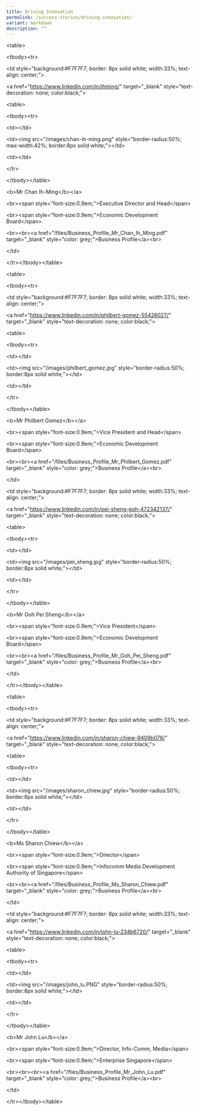 ```yaml
---
title: Driving Innovation
permalink: /success-stories/driving-innovation/
variant: markdown
description: ""
---
```

<p>&lt;table&gt;</p><p>	&lt;tbody&gt;&lt;tr&gt;</p><p>		&lt;td style="background:#F7F7F7; border: 8px solid white; width:33%; text-align: center;"&gt;	</p><p>			&lt;a href="<a href="https://www.linkedin.com/in/ihming/" rel="noopener noreferrer nofollow" target="_blank">https://www.linkedin.com/in/ihming/</a>" target="_blank" style="text-decoration: none; color:black;"&gt;	</p><p>			&lt;table&gt;</p><p>				&lt;tbody&gt;&lt;tr&gt;</p><p>					&lt;td&gt;&lt;/td&gt;</p><p>					&lt;td&gt;&lt;img src="/images/chan-ih-ming.png" style="border-radius:50%; max-width:42%; border:8px solid white;"&gt;&lt;/td&gt;</p><p>					&lt;td&gt;&lt;/td&gt;</p><p>				&lt;/tr&gt;</p><p>			&lt;/tbody&gt;&lt;/table&gt;</p><p>			&lt;b&gt;Mr Chan Ih-Ming&lt;/b&gt;&lt;/a&gt;</p><p>			&lt;br&gt;&lt;span style="font-size:0.9em;"&gt;Executive Director and Head&lt;/span&gt;</p><p>			&lt;br&gt;&lt;span style="font-size:0.9em;"&gt;Economic Development Board&lt;/span&gt;</p><p>     &lt;br&gt;&lt;br&gt;&lt;a href="/files/Business_Profile_Mr_Chan_Ih_Ming.pdf" target="_blank" style="color: grey;"&gt;Business Profile&lt;/a&gt;&lt;br&gt;</p><p>		&lt;/td&gt;</p><p>&lt;/tr&gt;&lt;/tbody&gt;&lt;/table&gt;</p><p>&lt;table&gt;</p><p>	&lt;tbody&gt;&lt;tr&gt;</p><p>		&lt;td style="background:#F7F7F7; border: 8px solid white; width:33%; text-align: center;"&gt;	</p><p>			&lt;a href="<a href="https://www.linkedin.com/in/philbert-gomez-55426027/" rel="noopener noreferrer nofollow" target="_blank">https://www.linkedin.com/in/philbert-gomez-55426027/</a>" target="_blank" style="text-decoration: none; color:black;"&gt;	</p><p>			&lt;table&gt;</p><p>				&lt;tbody&gt;&lt;tr&gt;</p><p>					&lt;td&gt;&lt;/td&gt;</p><p>					&lt;td&gt;&lt;img src="/images/philbert_gomez.jpg" style="border-radius:50%; border:8px solid white;"&gt;&lt;/td&gt;</p><p>					&lt;td&gt;&lt;/td&gt;</p><p>				&lt;/tr&gt;</p><p>			&lt;/tbody&gt;&lt;/table&gt;</p><p>			&lt;b&gt;Mr Philbert Gomez&lt;/b&gt;&lt;/a&gt;</p><p>			&lt;br&gt;&lt;span style="font-size:0.9em;"&gt;Vice President and Head&lt;/span&gt;</p><p>			&lt;br&gt;&lt;span style="font-size:0.9em;"&gt;Economic Development Board&lt;/span&gt;</p><p>     &lt;br&gt;&lt;br&gt;&lt;a href="/files/Business_Profile_Mr_Philbert_Gomez.pdf" target="_blank" style="color: grey;"&gt;Business Profile&lt;/a&gt;&lt;br&gt;</p><p>		&lt;/td&gt;</p><p>		&lt;td style="background:#F7F7F7; border: 8px solid white; width:33%; text-align: center;"&gt;	</p><p>			&lt;a href="<a href="https://www.linkedin.com/in/pei-sheng-goh-472342137/" rel="noopener noreferrer nofollow" target="_blank">https://www.linkedin.com/in/pei-sheng-goh-472342137/</a>" target="_blank" style="text-decoration: none; color:black;"&gt;	</p><p>			&lt;table&gt;</p><p>				&lt;tbody&gt;&lt;tr&gt;</p><p>					&lt;td&gt;&lt;/td&gt;</p><p>					&lt;td&gt;&lt;img src="/images/pei_sheng.jpg" style="border-radius:50%; border:8px solid white;"&gt;&lt;/td&gt;</p><p>					&lt;td&gt;&lt;/td&gt;</p><p>				&lt;/tr&gt;</p><p>			&lt;/tbody&gt;&lt;/table&gt;</p><p>			&lt;b&gt;Mr Goh Pei Sheng&lt;/b&gt;&lt;/a&gt;</p><p>			&lt;br&gt;&lt;span style="font-size:0.9em;"&gt;Vice President&lt;/span&gt;</p><p>			&lt;br&gt;&lt;span style="font-size:0.9em;"&gt;Economic Development Board&lt;/span&gt;</p><p>			     &lt;br&gt;&lt;br&gt;&lt;a href="/files/Business_Profile_Mr_Goh_Pei_Sheng.pdf" target="_blank" style="color: grey;"&gt;Business Profile&lt;/a&gt;&lt;br&gt;</p><p>		&lt;/td&gt;</p><p>&lt;/tr&gt;&lt;/tbody&gt;&lt;/table&gt;</p><p>&lt;table&gt;</p><p>	&lt;tbody&gt;&lt;tr&gt;</p><p>		&lt;td style="background:#F7F7F7; border: 8px solid white; width:33%; text-align: center;"&gt;	</p><p>			&lt;a href="<a href="https://www.linkedin.com/in/sharon-chiew-9409b078/" rel="noopener noreferrer nofollow" target="_blank">https://www.linkedin.com/in/sharon-chiew-9409b078/</a>" target="_blank" style="text-decoration: none; color:black;"&gt;	</p><p>			&lt;table&gt;</p><p>				&lt;tbody&gt;&lt;tr&gt;</p><p>					&lt;td&gt;&lt;/td&gt;</p><p>					&lt;td&gt;&lt;img src="/images/sharon_chiew.jpg" style="border-radius:50%; border:8px solid white;"&gt;&lt;/td&gt;</p><p>					&lt;td&gt;&lt;/td&gt;</p><p>				&lt;/tr&gt;</p><p>			&lt;/tbody&gt;&lt;/table&gt;</p><p>			&lt;b&gt;Ms Sharon Chiew&lt;/b&gt;&lt;/a&gt;</p><p>			&lt;br&gt;&lt;span style="font-size:0.9em;"&gt;Director&lt;/span&gt;</p><p>			&lt;br&gt;&lt;span style="font-size:0.9em;"&gt;Infocomm Media Development Authority of Singapore&lt;/span&gt;</p><p>     &lt;br&gt;&lt;br&gt;&lt;a href="/files/Business_Profile_Ms_Sharon_Chiew.pdf" target="_blank" style="color: grey;"&gt;Business Profile&lt;/a&gt;&lt;br&gt;</p><p>		&lt;/td&gt;</p><p>		&lt;td style="background:#F7F7F7; border: 8px solid white; width:33%; text-align: center;"&gt;	</p><p>			&lt;a href="<a href="https://www.linkedin.com/in/john-lu-234b6720/" rel="noopener noreferrer nofollow" target="_blank">https://www.linkedin.com/in/john-lu-234b6720/</a>" target="_blank" style="text-decoration: none; color:black;"&gt;	</p><p>			&lt;table&gt;</p><p>				&lt;tbody&gt;&lt;tr&gt;</p><p>					&lt;td&gt;&lt;/td&gt;</p><p>					&lt;td&gt;&lt;img src="/images/john_lu.PNG" style="border-radius:50%; border:8px solid white;"&gt;&lt;/td&gt;</p><p>					&lt;td&gt;&lt;/td&gt;</p><p>				&lt;/tr&gt;</p><p>			&lt;/tbody&gt;&lt;/table&gt;</p><p>			&lt;b&gt;Mr John Lu&lt;/b&gt;&lt;/a&gt;</p><p>			&lt;br&gt;&lt;span style="font-size:0.9em;"&gt;Director, Info-Comm, Media&lt;/span&gt;</p><p>			&lt;br&gt;&lt;span style="font-size:0.9em;"&gt;Enterprise Singapore&lt;/span&gt;</p><p>			     &lt;br&gt;&lt;br&gt;&lt;br&gt;&lt;a href="/files/Business_Profile_Mr_John_Lu.pdf" target="_blank" style="color: grey;"&gt;Business Profile&lt;/a&gt;&lt;br&gt;</p><p>		&lt;/td&gt;</p><p>&lt;/tr&gt;&lt;/tbody&gt;&lt;/table&gt;</p>